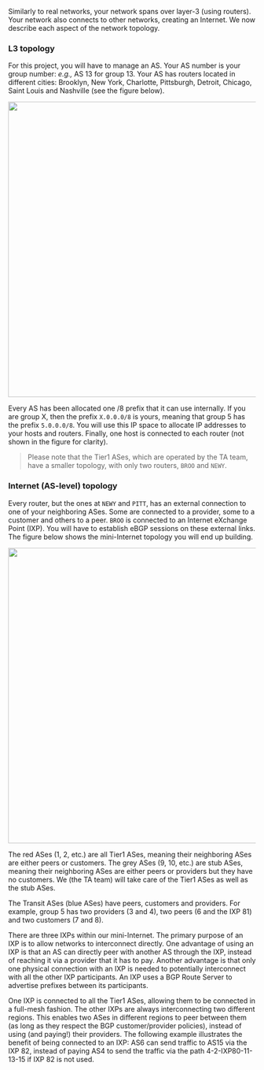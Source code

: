 Similarly to real networks, your network spans over layer-3 (using routers). Your network also connects  to other
networks, creating an Internet. We now describe each aspect of the network topology.

### L3 topology

For this project, you will have to manage an AS.
Your AS number is your group number: _e.g.,_ AS 13 for group 13. Your AS
has routers located in different cities: Brooklyn, New York, Charlotte, Pittsburgh,
Detroit, Chicago, Saint Louis and Nashville (see the figure below). 

<p align="center">
<img src="uploads/63921af31cab9772848348d8927f7d9e/l3-network.png" width="600"/>
</p>


Every AS has been allocated one /8 prefix that it can use internally.
If you are group X, then the prefix `X.0.0.0/8` is yours, meaning that group 5
has the prefix `5.0.0.0/8`. You will use this IP space to allocate IP addresses
to your hosts and routers.
Finally, one host is connected to each router (not shown in the figure for clarity).

> Please note that the Tier1 ASes, which are operated by the TA team, have a smaller topology, with only two routers, `BROO` and `NEWY`.


### Internet (AS-level) topology

Every router, but the ones at `NEWY` and `PITT`, has an external connection to
one of your neighboring ASes. Some are connected to a provider, some to a customer and 
others to a peer. `BROO` is connected to an Internet eXchange Point (IXP).
You will have to establish eBGP sessions on these external links.
The figure below shows the mini-Internet topology you will end up building.

<p align="center">
<img src="uploads/22096393db6dd2e2ea39244786475872/topo.png" width="600"/>
</p>

The red ASes (1, 2, etc.) are all Tier1 ASes, meaning their
neighboring ASes are either peers or customers. The grey ASes (9, 10, etc.) are stub ASes, 
meaning their neighboring ASes are either peers or providers but they have no customers. 
We (the TA team) will take care of the Tier1 ASes as well as the stub ASes. 

The Transit ASes (blue ASes) have peers, customers and
providers. For example, group 5 has two providers (3 and 4), two peers (6 and
the IXP 81) and two customers (7 and 8). 

There are three IXPs within our mini-Internet. The primary purpose of an IXP
is to allow networks to interconnect directly. One advantage of using an
IXP is that an AS can directly peer with another AS through the IXP, instead of
reaching it via a provider that it has to pay. Another advantage is that only one
physical connection with an
IXP is needed to potentially interconnect with all the other IXP participants.
An IXP uses a BGP Route Server to advertise prefixes between its participants.

One IXP is connected to all the
Tier1 ASes, allowing them to be connected in a full-mesh fashion.
The other IXPs are always interconnecting two different regions.
This enables two ASes in different regions to peer between
them (as long as they respect the BGP customer/provider policies),
instead of using (and paying!) their providers. The following example illustrates the
benefit of being connected to an IXP: AS6 can send traffic
to AS15 via the IXP 82, instead of paying AS4 to send the traffic via the path
4-2-IXP80-11-13-15 if IXP 82 is not used.
